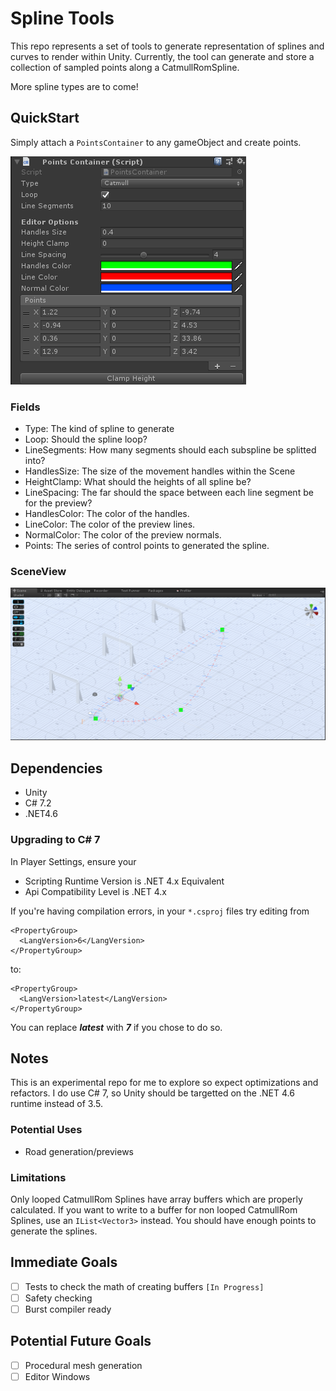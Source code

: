 # Spline Tools #

This repo represents a set of tools to generate representation of splines and curves to render within Unity. Currently, the 
tool can generate and store a collection of sampled points along a CatmullRomSpline.

More spline types are to come!

## QuickStart ##
Simply attach a `PointsContainer` to any gameObject and create points.

![Inspector](Images/PointsContainer.png)

### Fields ###
* Type:         The kind of spline to generate
* Loop:         Should the spline loop?
* LineSegments: How many segments should each subspline be splitted into?
* HandlesSize:  The size of the movement handles within the Scene
* HeightClamp:  What should the heights of all spline be?
* LineSpacing:  The far should the space between each line segment be for the preview?
* HandlesColor: The color of the handles.
* LineColor:    The color of the preview lines.
* NormalColor:  The color of the preview normals.
* Points:       The series of control points to generated the spline.

### SceneView ###
![Scene](Images/CatmullRomPreview.png)

## Dependencies ##
* Unity
* C# 7.2
* .NET4.6

### Upgrading to C# 7 ###
In Player Settings, ensure your

* Scripting Runtime Version is .NET 4.x Equivalent
* Api Compatibility Level is .NET 4.x

If you're having compilation errors, in your `*.csproj` files try editing from

```
<PropertyGroup>
  <LangVersion>6</LangVersion>
</PropertyGroup>
```

to:
```
<PropertyGroup>
  <LangVersion>latest</LangVersion>
</PropertyGroup>
```

You can replace ***latest*** with ***7*** if you chose to do so.

## Notes ##
This is an experimental repo for me to explore so expect optimizations and refactors. I do use C# 7, so Unity should be targetted 
on the .NET 4.6 runtime instead of 3.5.

### Potential Uses ###
* Road generation/previews

### Limitations ###
Only looped CatmullRom Splines have array buffers which are properly calculated. If you want to write to a buffer for non looped 
CatmullRom Splines, use an `IList<Vector3>` instead. You should have enough points to generate the splines.

## Immediate Goals ##
* [ ] Tests to check the math of creating buffers `[In Progress]`
* [ ] Safety checking
* [ ] Burst compiler ready

## Potential Future Goals ##
* [ ] Procedural mesh generation
* [ ] Editor Windows
